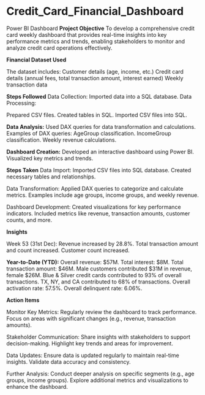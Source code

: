 # Credit_Card_Financial_Dashboard
Power BI Dashboard
**Project Objective**
To develop a comprehensive credit card weekly dashboard that provides real-time insights into key performance metrics and trends, enabling stakeholders to monitor and analyze credit card operations effectively.

**Financial Dataset Used**

The dataset includes:
Customer details (age, income, etc.)
Credit card details (annual fees, total transaction amount, interest earned)
Weekly transaction data


**Steps Followed**
Data Collection:
Imported data into a SQL database.
Data Processing:

Prepared CSV files.
Created tables in SQL.
Imported CSV files into SQL.

**Data Analysis:**
Used DAX queries for data transformation and calculations.
Examples of DAX queries:
AgeGroup classification.
IncomeGroup classification.
Weekly revenue calculations.

**Dashboard Creation:**
Developed an interactive dashboard using Power BI.
Visualized key metrics and trends.

**Steps Taken**
Data Import:
Imported CSV files into SQL database.
Created necessary tables and relationships.

Data Transformation:
Applied DAX queries to categorize and calculate metrics.
Examples include age groups, income groups, and weekly revenue.

Dashboard Development:
Created visualizations for key performance indicators.
Included metrics like revenue, transaction amounts, customer counts, and more.

**Insights**

Week 53 (31st Dec):
Revenue increased by 28.8%.
Total transaction amount and count increased.
Customer count increased.

**Year-to-Date (YTD):**
Overall revenue: $57M.
Total interest: $8M.
Total transaction amount: $46M.
Male customers contributed $31M in revenue, female $26M.
Blue & Silver credit cards contributed to 93% of overall transactions.
TX, NY, and CA contributed to 68% of transactions.
Overall activation rate: 57.5%.
Overall delinquent rate: 6.06%.

**Action Items**

Monitor Key Metrics:
Regularly review the dashboard to track performance.
Focus on areas with significant changes (e.g., revenue, transaction amounts).

Stakeholder Communication:
Share insights with stakeholders to support decision-making.
Highlight key trends and areas for improvement.

Data Updates:
Ensure data is updated regularly to maintain real-time insights.
Validate data accuracy and consistency.

Further Analysis:
Conduct deeper analysis on specific segments (e.g., age groups, income groups).
Explore additional metrics and visualizations to enhance the dashboard.
